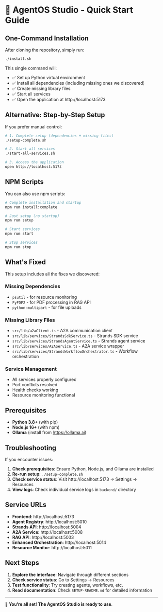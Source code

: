 # 🚀 AgentOS Studio - Quick Start Guide

## One-Command Installation

After cloning the repository, simply run:

```bash
./install.sh
```

This single command will:
- ✅ Set up Python virtual environment
- ✅ Install all dependencies (including missing ones we discovered)
- ✅ Create missing library files
- ✅ Start all services
- ✅ Open the application at http://localhost:5173

## Alternative: Step-by-Step Setup

If you prefer manual control:

```bash
# 1. Complete setup (dependencies + missing files)
./setup-complete.sh

# 2. Start all services
./start-all-services.sh

# 3. Access the application
open http://localhost:5173
```

## NPM Scripts

You can also use npm scripts:

```bash
# Complete installation and startup
npm run install:complete

# Just setup (no startup)
npm run setup

# Start services
npm run start

# Stop services
npm run stop
```

## What's Fixed

This setup includes all the fixes we discovered:

### Missing Dependencies
- `psutil` - for resource monitoring
- `PyPDF2` - for PDF processing in RAG API
- `python-multipart` - for file uploads

### Missing Library Files
- `src/lib/a2aClient.ts` - A2A communication client
- `src/lib/services/StrandsSdkService.ts` - Strands SDK service
- `src/lib/services/StrandsAgentService.ts` - Strands agent service
- `src/lib/services/A2AService.ts` - A2A service wrapper
- `src/lib/services/StrandsWorkflowOrchestrator.ts` - Workflow orchestration

### Service Management
- All services properly configured
- Port conflicts resolved
- Health checks working
- Resource monitoring functional

## Prerequisites

- **Python 3.8+** (with pip)
- **Node.js 16+** (with npm)
- **Ollama** (install from https://ollama.ai)

## Troubleshooting

If you encounter issues:

1. **Check prerequisites**: Ensure Python, Node.js, and Ollama are installed
2. **Re-run setup**: `./setup-complete.sh`
3. **Check service status**: Visit http://localhost:5173 → Settings → Resources
4. **View logs**: Check individual service logs in `backend/` directory

## Service URLs

- **Frontend**: http://localhost:5173
- **Agent Registry**: http://localhost:5010
- **Strands API**: http://localhost:5004
- **A2A Service**: http://localhost:5008
- **RAG API**: http://localhost:5003
- **Enhanced Orchestration**: http://localhost:5014
- **Resource Monitor**: http://localhost:5011

## Next Steps

1. **Explore the interface**: Navigate through different sections
2. **Check service status**: Go to Settings → Resources
3. **Test functionality**: Try creating agents, workflows, etc.
4. **Read documentation**: Check `SETUP-README.md` for detailed information

---

**🎉 You're all set! The AgentOS Studio is ready to use.**

